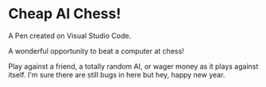# Cheap AI Chess!

A Pen created on Visual Studio Code.

A wonderful opportunity to beat a computer at chess!

Play against a friend, a totally random AI, or wager money as it plays against itself. I'm sure there are still bugs in here but hey, happy new year.
